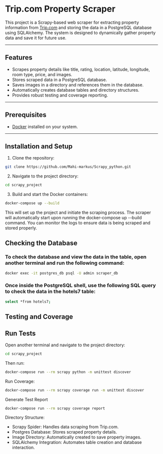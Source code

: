 # Trip.com Property Scraper

This project is a Scrapy-based web scraper for extracting property information from [Trip.com](https://uk.trip.com/hotels/?locale=en-GB&curr=GBP) and storing the data in a PostgreSQL database using SQLAlchemy. The system is designed to dynamically gather property data and save it for future use.

---

## Features

- Scrapes property details like title, rating, location, latitude, longitude, room type, price, and images.
- Stores scraped data in a PostgreSQL database.
- Saves images in a directory and references them in the database.
- Automatically creates database tables and directory structures.
- Provides robust testing and coverage reporting.

---

## Prerequisites

- [Docker](https://www.docker.com/) installed on your system.

---

## Installation and Setup

1. Clone the repository:

```bash
git clone https://github.com/Mahi-markus/Scrapy_python.git
```

2. Navigate to the project directory:

```bash
cd scrapy_project
```

3. Build and start the Docker containers:

```bash
docker-compose up --build
```

This will set up the project and initiate the scraping process.
The scraper will automatically start upon running the docker-compose up --build command. You can monitor the logs to ensure data is being scraped and stored properly.

## Checking the Database

### To check the database and view the data in the table, open another terminal and run the following command:

```bash
docker exec -it postgres_db psql -U admin scraper_db
```

### Once inside the PostgreSQL shell, use the following SQL query to check the data in the hotels7 table:

```bash
select *from hotels7;
```

## Testing and Coverage

## Run Tests

Open another terminal and navigate to the project directory:

```bash
cd scrapy_project
```

Then run:

```bash
docker-compose run --rm scrapy python -m unittest discover
```

Run Coverage:

```bash
docker-compose run --rm scrapy coverage run -m unittest discover
```

Generate Test Report

```bash
docker-compose run --rm scrapy coverage report
```

Directory Structure:

- Scrapy Spider: Handles data scraping from Trip.com.
- Postgres Database: Stores scraped property details.
- Image Directory: Automatically created to save property images.
- SQLAlchemy Integration: Automates table creation and database interaction.
